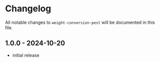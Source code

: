 # Changelog

All notable changes to `weight-conversion-pest` will be documented in this file.

## 1.0.0 - 2024-10-20

- initial release
